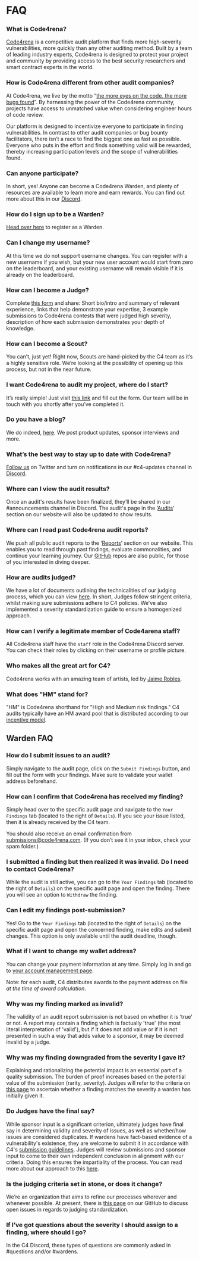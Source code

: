 # FAQ

### What is Code4rena?

[Code4rena](https://code4rena.com/) is a competitive audit platform that finds more high-severity vulnerabilities, more quickly than any other auditing method. Built by a team of leading industry experts, Code4rena is designed to protect your project and community by providing access to the best security researchers and smart contract experts in the world.

### How is Code4rena different from other audit companies?

At Code4rena, we live by the motto “[the more eyes on the code, the more bugs found](https://www.youtube.com/watch?v=O1rKwDv5kLQ)”. By harnessing the power of the Code4rena community, projects have access to unmatched value when considering engineer hours of code review.

Our platform is designed to incentivize everyone to participate in finding vulnerabilities. In contrast to other audit companies or bug bounty facilitators, there isn’t a race to find the biggest one as fast as possible. Everyone who puts in the effort and finds something valid will be rewarded, thereby increasing participation levels and the scope of vulnerabilities found.

### Can anyone participate?

In short, yes! Anyone can become a Code4rena Warden, and plenty of resources are available to learn more and earn rewards. You can find out more about this in our [Discord](https://discord.gg/code4rena).

### How do I sign up to be a Warden?

[Head over here](https://code4rena.com/register/account) to register as a Warden.

### Can I change my username?

At this time we do not support username changes. You can register with a new username if you wish, but your new user account would start from zero on the leaderboard, and your existing username will remain visible if it is already on the leaderboard.

### How can I become a Judge?

Complete [this form](https://code4rena.com/judge-application/) and share: Short bio/intro and summary of relevant experience, links that help demonstrate your expertise, 3 example submissions to Code4rena contests that were judged high severity, description of how each submission demonstrates your depth of knowledge.

### How can I become a Scout?

You can’t, just yet! Right now, Scouts are hand-picked by the C4 team as it’s a highly sensitive role. We’re looking at the possibility of opening up this process, but not in the near future.

### I want Code4rena to audit my project, where do I start?

It’s really simple! Just visit [this link](https://code4rena.typeform.com/i-want-an-audit) and fill out the form. Our team will be in touch with you shortly after you’ve completed it.

### Do you have a blog?

We do indeed, [here](https://code4rena.com/blog). We post product updates, sponsor interviews and more.

### What’s the best way to stay up to date with Code4rena?

[Follow us](https://twitter.com/code4rena) on Twitter and turn on notifications in our #c4-updates channel in [Discord](https://discord.gg/code4rena).

### Where can I view the audit results?

Once an audit's results have been finalized, they’ll be shared in our #announcements channel in Discord. The audit's page in the ‘[Audits](https://code4rena.com/contests)’ section on our website will also be updated to show results.

### Where can I read past Code4rena audit reports?

We push all public audit reports to the ‘[Reports](https://code4rena.com/reports)’ section on our website. This enables you to read through past findings, evaluate commonalities, and continue your learning journey. Our [GitHub](https://github.com/code-423n4/) repos are also public, for those of you interested in diving deeper.

### How are audits judged?

We have a lot of documents outlining the technicalities of our judging process, which you can view [here](https://docs.code4rena.com/roles/judges/how-to-judge-a-contest). In short, Judges follow stringent criteria, whilst making sure submissions adhere to C4 policies. We’ve also implemented a severity standardization guide to ensure a homogenized approach.

### How can I verify a legitimate member of Code4arena staff?

All Code4rena staff have the `staff` role in the Code4rena Discord server. You can check their roles by clicking on their username or profile picture.

### Who makes all the great art for C4?

Code4rena works with an amazing team of artists, led by [Jaime Robles](https://bsky.app/profile/brownies4thedead.bsky.social).

### What does "HM" stand for?

"HM" is Code4rena shorthand for "High and Medium risk findings." C4 audits typically have an HM award pool that is distributed according to our [incentive model](https://docs.code4rena.com/awarding/incentive-model-and-awards/README.md).

## Warden FAQ

### How do I submit issues to an audit?

Simply navigate to the audit page, click on the `Submit Findings` button, and fill out the form with your findings. Make sure to validate your wallet address beforehand.

### How can I confirm that Code4rena has received my finding?

Simply head over to the specific audit page and navigate to the `Your Findings` tab (located to the right of `Details`). If you see your issue listed, then it is already received by the C4 team.

You should also receive an email confirmation from submissions@code4rena.com. (If you don’t see it in your inbox, check your spam folder.)

### I submitted a finding but then realized it was invalid. Do I need to contact Code4rena?

While the audit is still active, you can go to the `Your Findings` tab (located to the right of `Details`) on the specific audit page and open the finding. There you will see an option to `Withdraw` the finding.

### Can I edit my findings post-submission?

Yes! Go to the `Your Findings` tab (located to the right of `Details`) on the specific audit page and open the concerned finding, make edits and submit changes. This option is only available until the audit deadline, though.

### What if I want to change my wallet address?

You can change your payment information at any time. Simply log in and go to [your account management page](https://code4rena.com/account).

Note: for each audit, C4 distributes awards to the payment address on file _at the time of award calculation_.

### Why was my finding marked as invalid?

The validity of an audit report submission is not based on whether it is ‘true’ or not. A report may contain a finding which is factually 'true' (the most literal interpretation of 'valid'), but if it does not add value or if it is not presented in such a way that adds value to a sponsor, it may be deemed invalid by a judge.

### Why was my finding downgraded from the severity I gave it?

Explaining and rationalizing the potential impact is an essential part of a quality submission. The burden of proof increases based on the potential value of the submission (rarity, severity). Judges will refer to the criteria on [this page](https://docs.code4rena.com/awarding/judging-criteria#estimating-risk-tl-dr) to ascertain whether a finding matches the severity a warden has initially given it.

### Do Judges have the final say?

While sponsor input is a significant criterion, ultimately judges have final say in determining validity and severity of issues, as well as whether/how issues are considered duplicates. If wardens have fact-based evidence of a vulnerability's existence, they are welcome to submit it in accordance with C4's [submission guidelines](https://docs.code4rena.com/roles/wardens/submission-guidelines). Judges will review submissions and sponsor input to come to their own independent conclusion in alignment with our criteria. Doing this ensures the impartiality of the process. You can read more about our approach to this [here](https://docs.code4rena.com/awarding/judging-criteria).

### Is the judging criteria set in stone, or does it change?

We’re an organization that aims to refine our processes wherever and whenever possible. At present, there is [this page](https://github.com/code-423n4/org/issues) on our GitHub to discuss open issues in regards to judging standardization.

### If I’ve got questions about the severity I should assign to a finding, where should I go?

In the C4 Discord, these types of questions are commonly asked in #questions and/or #wardens.
